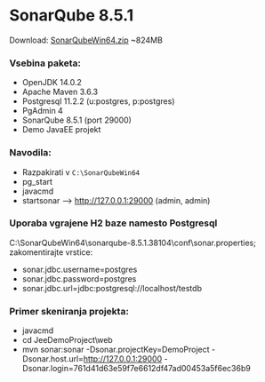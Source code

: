 # SonarQube 8.5.1

Download: [SonarQubeWin64.zip](https://drive.google.com/file/d/1pRUBrqo68_sJUGnIP0smA2Wl0Bx5Xqly/view?usp=sharing
) ~824MB

### Vsebina paketa:
- OpenJDK 14.0.2
- Apache Maven 3.6.3
- Postgresql 11.2.2 (u:postgres, p:postgres)
- PgAdmin 4
- SonarQube 8.5.1 (port 29000)
- Demo JavaEE projekt

### Navodila:

- Razpakirati v `C:\SonarQubeWin64`
- pg_start
- javacmd
- startsonar --> http://127.0.0.1:29000 (admin, admin)

### Uporaba vgrajene H2 baze namesto Postgresql

C:\SonarQubeWin64\sonarqube-8.5.1.38104\conf\sonar.properties; zakomentirajte vrstice:

- sonar.jdbc.username=postgres
- sonar.jdbc.password=postgres
- sonar.jdbc.url=jdbc:postgresql://localhost/testdb


### Primer skeniranja projekta:
- javacmd
- cd JeeDemoProject\web
- mvn sonar:sonar -Dsonar.projectKey=DemoProject -Dsonar.host.url=http://127.0.0.1:29000 -Dsonar.login=761d41d63e59f7e6612df47ad00453a5f6ec36b9
